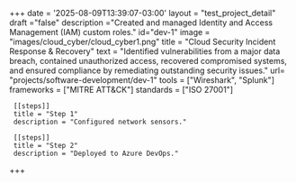+++
date = '2025-08-09T13:39:07-03:00'
layout = "test_project_detail"
draft ="false"
description ="Created and managed Identity and Access Management (IAM) custom roles."
id="dev-1"
image = "images/cloud_cyber/cloud_cyber1.png"
title = "Cloud Security Incident Response & Recovery"
text = "Identified vulnerabilities from a major data breach, contained unauthorized access, recovered compromised systems, and ensured compliance by remediating outstanding security issues."
url= "projects/software-development/dev-1"
tools = ["Wireshark", "Splunk"]
frameworks = ["MITRE ATT&CK"]
standards = ["ISO 27001"]

     [[steps]] 
     title = "Step 1"
     description = "Configured network sensors."

     [[steps]] 
     title = "Step 2"
     description = "Deployed to Azure DevOps."

+++